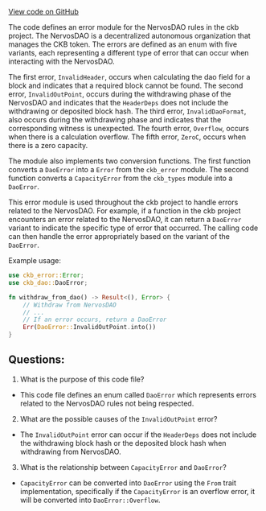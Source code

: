 [View code on GitHub](https://github.com/nervosnetwork/ckb/util/dao/utils/src/error.rs)

The code defines an error module for the NervosDAO rules in the ckb project. The NervosDAO is a decentralized autonomous organization that manages the CKB token. The errors are defined as an enum with five variants, each representing a different type of error that can occur when interacting with the NervosDAO. 

The first error, `InvalidHeader`, occurs when calculating the dao field for a block and indicates that a required block cannot be found. The second error, `InvalidOutPoint`, occurs during the withdrawing phase of the NervosDAO and indicates that the `HeaderDeps` does not include the withdrawing or deposited block hash. The third error, `InvalidDaoFormat`, also occurs during the withdrawing phase and indicates that the corresponding witness is unexpected. The fourth error, `Overflow`, occurs when there is a calculation overflow. The fifth error, `ZeroC`, occurs when there is a zero capacity.

The module also implements two conversion functions. The first function converts a `DaoError` into a `Error` from the `ckb_error` module. The second function converts a `CapacityError` from the `ckb_types` module into a `DaoError`. 

This error module is used throughout the ckb project to handle errors related to the NervosDAO. For example, if a function in the ckb project encounters an error related to the NervosDAO, it can return a `DaoError` variant to indicate the specific type of error that occurred. The calling code can then handle the error appropriately based on the variant of the `DaoError`. 

Example usage:
```rust
use ckb_error::Error;
use ckb_dao::DaoError;

fn withdraw_from_dao() -> Result<(), Error> {
    // Withdraw from NervosDAO
    // ...
    // If an error occurs, return a DaoError
    Err(DaoError::InvalidOutPoint.into())
}
```
## Questions: 
 1. What is the purpose of this code file?
- This code file defines an enum called `DaoError` which represents errors related to the NervosDAO rules not being respected.

2. What are the possible causes of the `InvalidOutPoint` error?
- The `InvalidOutPoint` error can occur if the `HeaderDeps` does not include the withdrawing block hash or the deposited block hash when withdrawing from NervosDAO.

3. What is the relationship between `CapacityError` and `DaoError`?
- `CapacityError` can be converted into `DaoError` using the `From` trait implementation, specifically if the `CapacityError` is an overflow error, it will be converted into `DaoError::Overflow`.
